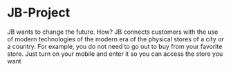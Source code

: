# JB-Project
JB wants to change the future. How? JB connects customers with the use of modern technologies of the modern era of the physical stores of a city or a country. For example, you do not need to go out to buy from your favorite store. Just turn on your mobile and enter it so you can access the store you want
